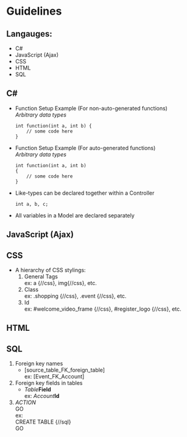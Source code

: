 # Guidelines

## Langauges:
* C#
* JavaScript (Ajax)
* CSS
* HTML
* SQL

## C#

* Function Setup Example (For non-auto-generated functions)<br>
    *Arbitrary data types* <br>
    ``` 
    int function(int a, int b) {
        // some code here
    } 
    ```
* Function Setup Example (For auto-generated functions) <br>
    *Arbitrary data types* <br>
    ``` 
    int function(int a, int b) 
    {
        // some code here
    } 
    ```

* Like-types can be declared together within a Controller
    ```
    int a, b, c;
    ```
* All variables in a Model are declared separately

## JavaScript (Ajax)

## CSS

* A hierarchy of CSS stylings:
    1. General Tags <br>
        ex: a {//css}, img{//css}, etc.
    2. Class <br>
        ex: .shopping {//css}, .event {//css}, etc.
    3. Id <br>
        ex: #welcome_video_frame {//css}, #register_logo {//css}, etc.

## HTML

## SQL
1. Foreign key names
    * [source_table_FK_foreign_table] <br>
    ex: [Event_FK_Account]
2. Foreign key fields in tables
    * *Table***Field** <br>
    ex: *Account***Id**
3. *ACTION* <br>
    GO <br>
    ex: <br>
    CREATE TABLE {//sql}<br>
    GO